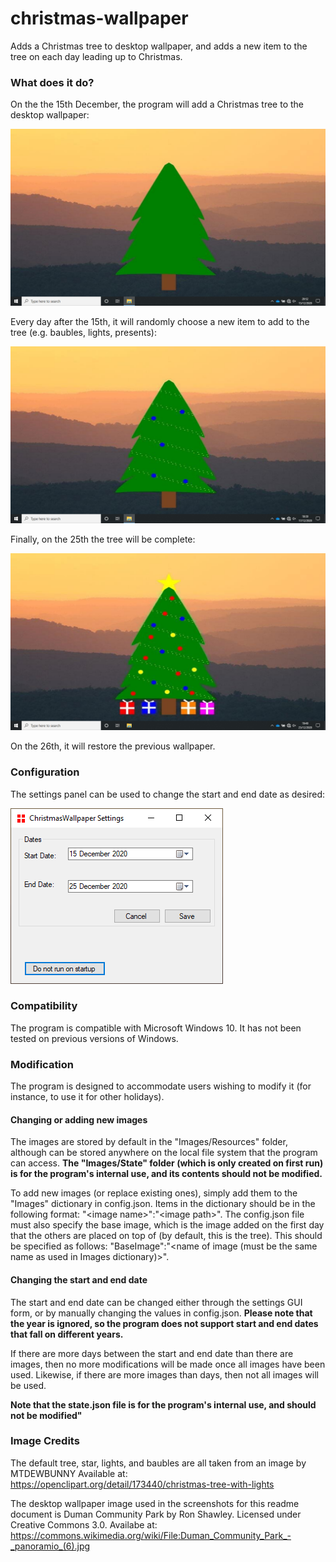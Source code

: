 # christmas-wallpaper
Adds a Christmas tree to desktop wallpaper, and adds a new item to the tree on each day leading up to Christmas.

### What does it do?
On the the 15th December, the program will add a Christmas tree to the desktop wallpaper:

![Wallpaper with only a Christmas tree, on the 15th December](https://github.com/AlexFF000/christmas-wallpaper/blob/screenshots/Screenshots/firstDay.PNG)

Every day after the 15th, it will randomly choose a new item to add to the tree (e.g. baubles, lights, presents):

![Wallpaper with a Christmas tree and baubles](https://github.com/AlexFF000/christmas-wallpaper/blob/screenshots/Screenshots/thirdDay.PNG)

Finally, on the 25th the tree will be complete:

![Wallpaper with the complete Christmas tree, including baubles, presents, lights, and a star](https://github.com/AlexFF000/christmas-wallpaper/blob/screenshots/Screenshots/lastDay.PNG) 

On the 26th, it will restore the previous wallpaper.

### Configuration
The settings panel can be used to change the start and end date as desired:

![The settings window, allowing user to change start and end dates and stop the program from running at startup](https://github.com/AlexFF000/christmas-wallpaper/blob/screenshots/Screenshots/settings.PNG)

### Compatibility
The program is compatible with Microsoft Windows 10.  It has not been tested on previous versions of Windows.

### Modification
The program is designed to accommodate users wishing to modify it (for instance, to use it for other holidays).

#### Changing or adding new images
The images are stored by default in the "Images/Resources" folder, although can be stored anywhere on the local file system that the program can access.  **The "Images/State" folder (which is only created on first run) is for the program's internal use, and its contents should not be modified.**

To add new images (or replace existing ones), simply add them to the "Images" dictionary in config.json.  Items in the dictionary should be in the following format: "\<image name\>":"\<image path\>".
The config.json file must also specify the base image, which is the image added on the first day that the others are placed on top of (by default, this is the tree).  This should be specified as follows:
"BaseImage":"\<name of image (must be the same name as used in Images dictionary)\>".

#### Changing the start and end date
The start and end date can be changed either through the settings GUI form, or by manually changing the values in config.json. **Please note that the year is ignored, so the program does not support start and end dates that fall on different years.**

If there are more days between the start and end date than there are images, then no more modifications will be made once all images have been used.  Likewise, if there are more images than days, then not all images will be used.

**Note that the state.json file is for the program's internal use, and should not be modified"**

### Image Credits
The default tree, star, lights, and baubles are all taken from an image by MTDEWBUNNY
Available at: https://openclipart.org/detail/173440/christmas-tree-with-lights

The desktop wallpaper image used in the screenshots for this readme document is Duman Community Park by Ron Shawley.
Licensed under Creative Commons 3.0.
Availabe at: https://commons.wikimedia.org/wiki/File:Duman_Community_Park_-_panoramio_(6).jpg
